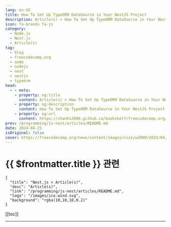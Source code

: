 ```yaml
---
lang: en-US
title: How To Set Up TypeORM DataSource in Your NestJS Project
description: Article(s) > How To Set Up TypeORM DataSource in Your NestJS Project
icon: fa-brands fa-js
category: 
  - Node.js
  - Nest.js
  - Article(s)
tag: 
  - blog
  - freecodecamp.org
  - node
  - nodejs
  - nest
  - nestjs
  - typeorm
head:
  - - meta:
    - property: og:title
      content: Article(s) > How To Set Up TypeORM DataSource in Your NestJS Project
    - property: og:description
      content: How To Set Up TypeORM DataSource in Your NestJS Project
    - property: og:url
      content: https://chanhi2000.github.io/bookshelf/freecodecamp.org/how-to-setup-typeorm-datasource-nestjs-app.html
prev: /programming/js-nest/articles/README.md
date: 2024-04-25
isOriginal: false
cover: https://freecodecamp.org/news/content/images/size/w2000/2024/04/hq720-1-1.jpg
---
```


# {{ $frontmatter.title }} 관련

```component VPCard
{
  "title": "Nest.js > Article(s)",
  "desc": "Article(s)",
  "link": "/programming/js-nest/articles/README.md",
  "logo": "/images/ico-wind.svg",
  "background": "rgba(10,10,10,0.2)"
}
```

[[toc]]

---

<SiteInfo
  name="How To Set Up TypeORM DataSource in Your NestJS Project"
  desc="Hey there! 👋 Ever since I started working with NestJS, I've been looking for a reliable way to manage my database with TypeORM. Today, I'll share my journey and the steps I took to get it all set up. Alright, before we dive in, let's try to understand what TypeORM..."
  url="https://freecodecamp.org/news/how-to-setup-typeorm-datasource-nestjs-app/"
  logo="https://cdn.freecodecamp.org/universal/favicons/favicon.ico"
  preview="https://freecodecamp.org/news/content/images/size/w2000/2024/04/hq720-1-1.jpg"/>

<!-- TODO: 작성 -->


